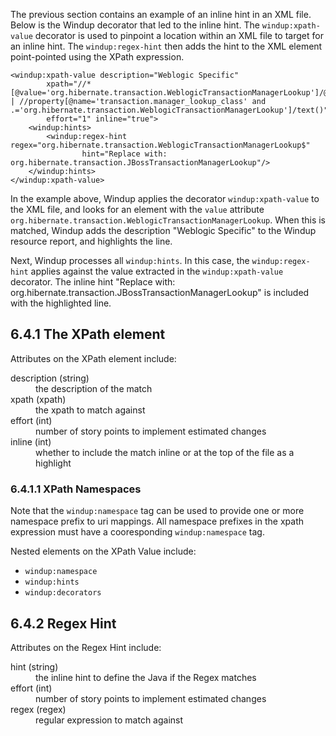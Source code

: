 The previous section contains an example of an inline hint in an XML file.  Below is the Windup decorator that led to the inline hint.  The `windup:xpath-value` decorator is used to pinpoint a location within an XML file to target for an inline hint.  The `windup:regex-hint` then adds the hint to the XML element point-pointed using the XPath expression.

    <windup:xpath-value description="Weblogic Specific"
            xpath="//*[@value='org.hibernate.transaction.WeblogicTransactionManagerLookup']/@value | //property[@name='transaction.manager_lookup_class' and .='org.hibernate.transaction.WeblogicTransactionManagerLookup']/text()"
            effort="1" inline="true">
        <windup:hints>
            <windup:regex-hint regex="org.hibernate.transaction.WeblogicTransactionManagerLookup$" 
                    hint="Replace with: org.hibernate.transaction.JBossTransactionManagerLookup"/>
        </windup:hints>
    </windup:xpath-value>

In the example above, Windup applies the decorator `windup:xpath-value` to the XML file, and looks for an element with the `value` attribute `org.hibernate.transaction.WeblogicTransactionManagerLookup`.  When this is matched, Windup adds the description "Weblogic Specific" to the Windup resource report, and highlights the line.

Next, Windup processes all `windup:hints`.  In this case, the `windup:regex-hint` applies against the value extracted in the `windup:xpath-value` decorator.  The inline hint "Replace with: org.hibernate.transaction.JBossTransactionManagerLookup" is included with the highlighted line.

## 6.4.1 The XPath element

Attributes on the XPath element include:

<dl>
<dt>description (string)</dt>
<dd>the description of the match</dd>
<dt>xpath (xpath)</dt>
<dd>the xpath to match against</dd>
<dt>effort (int)</dt>
<dd>number of story points to implement estimated changes</dd>
<dt>inline (int)</dt>
<dd>whether to include the match inline or at the top of the file as a highlight</dd>
</dl>

### 6.4.1.1 XPath Namespaces

Note that the `windup:namespace` tag can be used to provide one or more namespace prefix to uri mappings. All namespace prefixes in the xpath expression must have a cooresponding `windup:namespace` tag.

Nested elements on the XPath Value include:

* `windup:namespace`
* `windup:hints`
* `windup:decorators`

## 6.4.2 Regex Hint

Attributes on the Regex Hint include:

<dl>
<dt>hint (string)</dt>
<dd>the inline hint to define the Java if the Regex matches</dd>
<dt>effort (int)</dt>
<dd>number of story points to implement estimated changes</dd>
<dt>regex (regex)</dt>
<dd>regular expression to match against</dd>
</dl>

